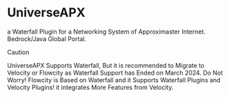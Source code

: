 # UniverseAPX
a Waterfall Plugin for a Networking System of Approximaster Internet.\
Bedrock/Java Global Portal.
> [!CAUTION]
>UniverseAPX Supports Waterfall, But it is recommended to Migrate to Velocity or Flowcity as Waterfall Support has Ended on March 2024. 
> Do Not Worry!  Flowcity is Based on Waterfall and it Supports Waterfall Plugins and Velocity Plugins! it integrates More Features from Velocity.

